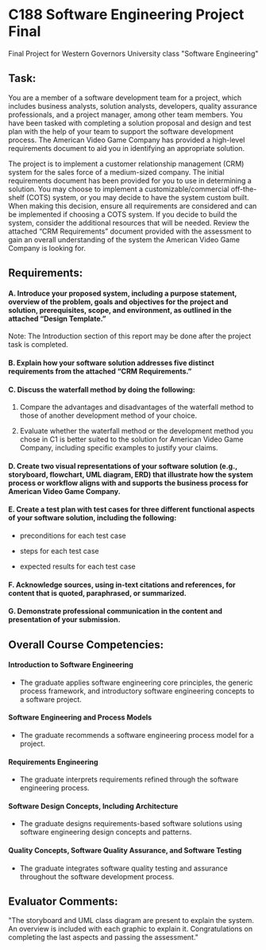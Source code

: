# C188 Software Engineering Project Final
Final Project for Western Governors University class "Software Engineering"

## Task:

You are a member of a software development team for a project, which includes business analysts, solution analysts, developers, quality assurance professionals, and a project manager, among other team members. You have been tasked with completing a solution proposal and design and test plan with the help of your team to support the software development process. The American Video Game Company has provided a high-level requirements document to aid you in identifying an appropriate solution.

The project is to implement a customer relationship management (CRM) system for the sales force of a medium-sized company. The initial requirements document has been provided for you to use in determining a solution. You may choose to implement a customizable/commercial off-the-shelf (COTS) system, or you may decide to have the system custom built. When making this decision, ensure all requirements are considered and can be implemented if choosing a COTS system. If you decide to build the system, consider the additional resources that will be needed. Review the attached “CRM Requirements” document provided with the assessment to gain an overall understanding of the system the American Video Game Company is looking for.

## Requirements:

#### A.  Introduce your proposed system, including a purpose statement, overview of the problem, goals and objectives for the project and solution, prerequisites, scope, and environment, as outlined in the attached “Design Template.” 

Note: The Introduction section of this report may be done after the project task is completed.

#### B.  Explain how your software solution addresses five distinct requirements from the attached “CRM Requirements.” 

#### C.  Discuss the waterfall method by doing the following:

1.  Compare the advantages and disadvantages of the waterfall method to those of another development method of your choice.

2.  Evaluate whether the waterfall method or the development method you chose in C1 is better suited to the solution for American Video Game Company, including specific examples to justify your claims.

#### D.  Create two visual representations of your software solution (e.g., storyboard, flowchart, UML diagram, ERD) that illustrate how the system process or workflow aligns with and supports the business process for American Video Game Company. 

#### E.  Create a test plan with test cases for three different functional aspects of your software solution, including the following:

*   preconditions for each  test case

*   steps for each  test case

*   expected results for each  test case 

#### F.  Acknowledge sources, using in-text citations and references, for content that is quoted, paraphrased, or summarized. 

#### G.  Demonstrate professional communication in the content and presentation of your submission.

## Overall Course Competencies:

#### Introduction to Software Engineering

* The graduate applies software engineering core principles, the generic process framework, and introductory software engineering concepts to a software project.

#### Software Engineering and Process Models

* The graduate recommends a software engineering process model for a project.

#### Requirements Engineering

* The graduate interprets requirements refined through the software engineering process.

#### Software Design Concepts, Including Architecture

* The graduate designs requirements-based software solutions using software engineering design concepts and patterns.

#### Quality Concepts, Software Quality Assurance, and Software Testing 

* The graduate integrates software quality testing and assurance throughout the software development process.

## Evaluator Comments:

"The storyboard and UML class diagram are present to explain the system. An overview is included with each graphic to explain it. Congratulations on completing the last aspects and passing the assessment."
